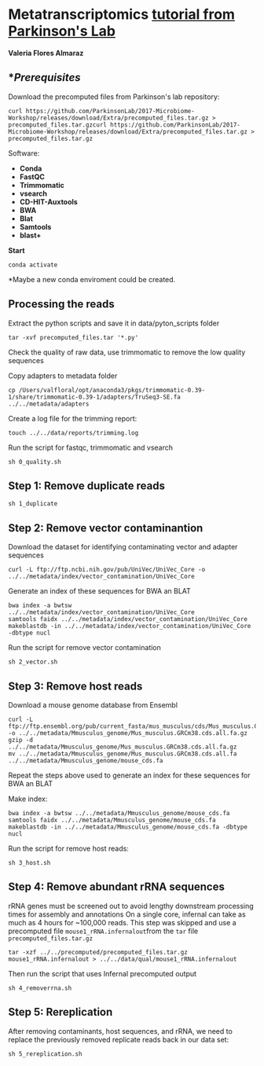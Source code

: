 # Metatranscriptomics [tutorial from Parkinson's Lab](https://github.com/ParkinsonLab/Metatranscriptome-Workshop)



**Valeria Flores Almaraz**

## **Prerequisites*

Download the precomputed files from Parkinson's lab repository:

```
curl https://github.com/ParkinsonLab/2017-Microbiome-Workshop/releases/download/Extra/precomputed_files.tar.gz > precomputed_files.tar.gzcurl https://github.com/ParkinsonLab/2017-Microbiome-Workshop/releases/download/Extra/precomputed_files.tar.gz > precomputed_files.tar.gz
```


Software:

* **Conda**
* **FastQC**
* **Trimmomatic**
* **vsearch**
* **CD-HIT-Auxtools**
* **BWA**
* **Blat**
* **Samtools**
* **blast+**

**Start**

```
conda activate
```

*Maybe a new conda enviroment could be created. 

## **Processing the reads**

Extract the python scripts and save it in data/pyton_scripts folder

```
tar -xvf precomputed_files.tar '*.py'
```

Check the quality of raw data, use trimmomatic to remove the low quality sequences

Copy adapters to metadata folder

```
cp /Users/valfloral/opt/anaconda3/pkgs/trimmomatic-0.39-1/share/trimmomatic-0.39-1/adapters/TruSeq3-SE.fa ../../metadata/adapters
```

Create a log file for the trimming report:

```
touch ../../data/reports/trimming.log
```

Run the script for fastqc, trimmomatic and vsearch

```
sh 0_quality.sh
```

## Step 1: **Remove duplicate reads**

```
sh 1_duplicate
```


## Step 2: **Remove vector contaminantion**
Download the dataset for identifying contaminating vector and adapter sequences

```
curl -L ftp://ftp.ncbi.nih.gov/pub/UniVec/UniVec_Core -o ../../metadata/index/vector_contamination/UniVec_Core
```

Generate an index of these sequences for BWA an BLAT

```
bwa index -a bwtsw ../../metadata/index/vector_contamination/UniVec_Core
samtools faidx ../../metadata/index/vector_contamination/UniVec_Core
makeblastdb -in ../../metadata/index/vector_contamination/UniVec_Core -dbtype nucl
```

Run the script for remove vector contamination

```
sh 2_vector.sh
```

## Step 3: **Remove host reads**

Download a mouse genome database from Ensembl

```
curl -L ftp://ftp.ensembl.org/pub/current_fasta/mus_musculus/cds/Mus_musculus.GRCm38.cds.all.fa.gz -o ../../metadata/Mmusculus_genome/Mus_musculus.GRCm38.cds.all.fa.gz
gzip -d ../../metadata/Mmusculus_genome/Mus_musculus.GRCm38.cds.all.fa.gz
mv ../../metadata/Mmusculus_genome/Mus_musculus.GRCm38.cds.all.fa ../../metadata/Mmusculus_genome/mouse_cds.fa
```

Repeat the steps above used to generate an index for these sequences for BWA an BLAT

Make index:

```
bwa index -a bwtsw ../../metadata/Mmusculus_genome/mouse_cds.fa
samtools faidx ../../metadata/Mmusculus_genome/mouse_cds.fa
makeblastdb -in ../../metadata/Mmusculus_genome/mouse_cds.fa -dbtype nucl
```

Run the script for remove host reads:

```
sh 3_host.sh
```

## Step 4: **Remove abundant rRNA sequences**

rRNA genes must be screened out to avoid lengthy downstream processing times for assembly and annotations
On a single core, infernal can take as much as 4 hours for ~100,000 reads. This step was skipped and use a precomputed file `mouse1_rRNA.infernalout`from the `tar` file `precomputed_files.tar.gz`

```
tar -xzf ../../precomputed/precomputed_files.tar.gz mouse1_rRNA.infernalout > ../../data/qual/mouse1_rRNA.infernalout
```

Then run the script that uses Infernal precomputed output

```
sh 4_removerrna.sh
```

## Step 5: **Rereplication**

After removing contaminants, host sequences, and rRNA, we need to replace the previously removed replicate reads back in our data set:

```
sh 5_rereplication.sh
```